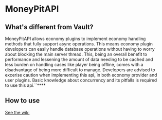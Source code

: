 # MoneyPitAPI

## What's different from Vault?

MoneyPitAPI allows economy plugins to implement economy handling methods that fully support async operations. This
means economy plugin developers can easily handle database operations without having to worry about blocking the main
server thread. This, being an overall benefit to performance and lessening the amount of data needing to be cached and
less burden on handling cases like player being offline, comes with a disadvantage of being more difficult to manage.
Developers are advised to excerise caution when implementing this api, in both economy provider and user plugins.
Basic knowledge about concurrency and its pitfalls is required to use this api.``****

## How to use

[See the wiki](https://github.com/YouHaveTrouble/MoneyPitAPI/wiki)